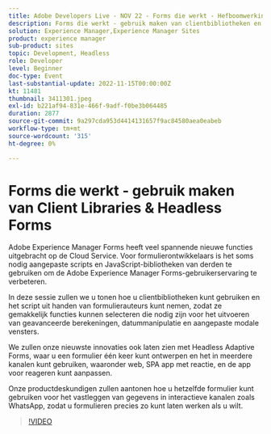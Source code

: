 ```yaml
---
title: Adobe Developers Live - NOV 22 - Forms die werkt - Hefboomwerking van clientbibliotheken en Forms zonder koppen
description: Forms die werkt - gebruik maken van clientbibliotheken en headless FormsAdobe Experience Manager Forms heeft veel spannende nieuwe functies op de Cloud Service uitgebracht. Voor formulierontwikkelaars is het soms nodig om aangepaste scripts en JavaScript-bibliotheken van derden te gebruiken om de Adobe Experience Manager Forms-gebruikerservaring te verbeteren. In deze sessie zullen we u laten zien hoe u clientbibliotheken kunt gebruiken en de scripts uit de handen van formulierauteurs kunt nemen, zodat ze gemakkelijk functies kunnen selecteren die nodig zijn voor het uitvoeren van geavanceerde berekeningen, datummanipulatie en aangepaste modale vensters. Ook zullen we onze nieuwste innovaties laten zien met Headless Adaptive Forms, waar u een formulier één keer kunt ontwerpen en in gebruik in meerdere kanalen, waaronder het web, SPA de app reageren en pas de app voor reageren aan. Onze productexperts zullen laten zien hoe u hetzelfde formulier gebruikt voor het vastleggen van gegevens in interactieve kanalen zoals WhatsApp - zodat u formulieren precies naar wens kunt laten werken.
solution: Experience Manager,Experience Manager Sites
product: experience manager
sub-product: sites
topic: Development, Headless
role: Developer
level: Beginner
doc-type: Event
last-substantial-update: 2022-11-15T00:00:00Z
kt: 11481
thumbnail: 3411301.jpeg
exl-id: b221af94-831e-466f-9adf-f0be3b064485
duration: 2877
source-git-commit: 9a297cda953d4414131657f9ac84580aea0eabeb
workflow-type: tm+mt
source-wordcount: '315'
ht-degree: 0%

---
```


# Forms die werkt - gebruik maken van Client Libraries &amp; Headless Forms

Adobe Experience Manager Forms heeft veel spannende nieuwe functies uitgebracht op de Cloud Service. Voor formulierontwikkelaars is het soms nodig aangepaste scripts en JavaScript-bibliotheken van derden te gebruiken om de Adobe Experience Manager Forms-gebruikerservaring te verbeteren.

In deze sessie zullen we u tonen hoe u clientbibliotheken kunt gebruiken en het script uit handen van formulierauteurs kunt nemen, zodat ze gemakkelijk functies kunnen selecteren die nodig zijn voor het uitvoeren van geavanceerde berekeningen, datummanipulatie en aangepaste modale vensters.

We zullen onze nieuwste innovaties ook laten zien met Headless Adaptive Forms, waar u een formulier één keer kunt ontwerpen en het in meerdere kanalen kunt gebruiken, waaronder web, SPA app met reactie, en de app voor reageren kunt aanpassen.

Onze productdeskundigen zullen aantonen hoe u hetzelfde formulier kunt gebruiken voor het vastleggen van gegevens in interactieve kanalen zoals WhatsApp, zodat u formulieren precies zo kunt laten werken als u wilt.

>[!VIDEO](https://video.tv.adobe.com/v/3411301/?quality=12&learn=on)
